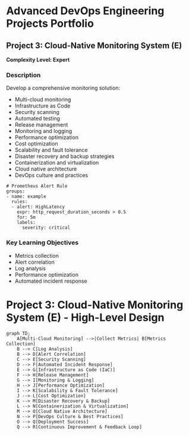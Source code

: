 # Advanced DevOps Engineering Projects Portfolio

## Project 3: Cloud-Native Monitoring System (E)

**Complexity Level: Expert**

### Description


Develop a comprehensive monitoring solution:
- Multi-cloud monitoring
- Infrastructure as Code
- Security scanning
- Automated testing
- Release management
- Monitoring and logging
- Performance optimization
- Cost optimization
- Scalability and fault tolerance
- Disaster recovery and backup strategies
- Containerization and virtualization
- Cloud native architecture
- DevOps culture and practices

```
# Prometheus Alert Rule
groups:
- name: example
  rules:
  - alert: HighLatency
    expr: http_request_duration_seconds > 0.5
    for: 5m
    labels:
      severity: critical
```

### Key Learning Objectives

- Metrics collection
- Alert correlation
- Log analysis
- Performance optimization
- Automated incident response


# Project 3: Cloud-Native Monitoring System (E) - High-Level Design

```mermaid
graph TD;
    A[Multi-Cloud Monitoring] -->|Collect Metrics| B[Metrics Collection]
    B --> C[Log Analysis]
    B --> D[Alert Correlation]
    C --> E[Security Scanning]
    D --> F[Automated Incident Response]
    E --> G[Infrastructure as Code (IaC)]
    F --> H[Release Management]
    G --> I[Monitoring & Logging]
    H --> J[Performance Optimization]
    I --> K[Scalability & Fault Tolerance]
    J --> L[Cost Optimization]
    K --> M[Disaster Recovery & Backup]
    L --> N[Containerization & Virtualization]
    M --> O[Cloud Native Architecture]
    N --> P[DevOps Culture & Best Practices]
    O --> Q[Deployment Success]
    Q --> R[Continuous Improvement & Feedback Loop]
